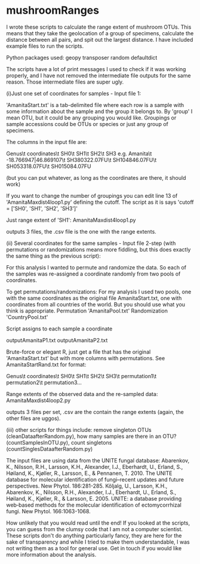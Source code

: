 # mushroomRanges

I wrote these scripts to calculate the range extent of mushroom OTUs. 
This means that they take the geolocation of a group of specimens, calculate the distance between all pairs, and spit out the largest distance.
I have included example files to run the scripts.

Python packages used:
geopy
transposer
random
defaultdict

The scripts have a lot of print messages I used to check if it was working properly, and I have not removed the intermediate file outputs for the same reason. Those intermediate files are super ugly.

(i)Just one set of coordinates for samples - Input file 1:

'AmanitaStart.txt' is a tab-delimited file where each row is a sample with some information about the sample and the group it belongs to. By 'group' I mean OTU, but it could be any grouping you would like. Groupings or sample accessions could be OTUs or species or just any group of specimens.

The columns in the input file are:

Genus\t coordinates\t SH0\t SH1\t SH2\t SH3
e.g.
Amanita\t -18.766947|46.869107\t SH380322.07FU\t SH104846.07FU\t SH053318.07FU\t SH015084.07FU

(but you can put whatever, as long as the coordinates are there, it should work)

If you want to change the number of groupings you can edit line 13 of 'AmanitaMaxdist4loop1.py' defining the cutoff. The script as it is says 'cutoff = ['SH0', 'SH1', 'SH2', 'SH3']'

Just range extent of 'SH1':
AmanitaMaxdist4loop1.py

outputs 3 files, the .csv file is the one with the range extents.


(ii) Several coordinates for the same samples - Input file 2-step (with permutations or randomizations means more fiddling, but this does exactly the same thing as the previous script):

For this analysis I wanted to permute and randomize the data. So each of the samples was re-assigned a coordinate randomly from two pools of coordinates.


To get permutations/randomizations:
For my analysis I used two pools, one with the same coordinates as the original file AmanitaStart.txt, one with coordinates from all countries of the world.
But you should use what you think is appropriate.
Permutation 'AmanitaPool.txt'
Randomization 'CountryPool.txt'

Script assigns to each sample a coordinate

outputAmanitaP1.txt
outputAmanitaP2.txt

Brute-force or elegant R, just get a file that has the original 'AmanitaStart.txt' but with more columns with permutations. See AmanitaStartRand.txt for format:

Genus\t coordinates\t SH0\t SH1\t SH2\t SH3\t permutation1\t permutation2\t permutation3...

Range extents of the observed data and the re-sampled data:
AmanitaMaxdist4loop2.py

outputs 3 files per set, .csv are the contain the range extents (again, the other files are uggos).

(iii)
other scripts for things include: remove singleton OTUs (cleanDataafterRandom.py), how many samples are there in an OTU? (countSamplesInOTU.py), count singletons (countSinglesDataafterRandom.py)

The input files are using data from the UNITE fungal database:
Abarenkov, K., Nilsson, R.H., Larsson, K.H., Alexander, I.J., Eberhardt, U., Erland, S., Høiland, K., Kjøller, R., Larsson, E., & Pennanen, T. 2010. The UNITE database for molecular identification of fungi–recent updates and future perspectives. New Phytol. 186:281-285.
Kõljalg, U., Larsson, K.H., Abarenkov, K., Nilsson, R.H., Alexander, I.J., Eberhardt, U., Erland, S., Høiland, K., Kjøller, R., & Larsson, E. 2005. UNITE: a database providing web‐based methods for the molecular identification of ectomycorrhizal fungi. New Phytol. 166:1063-1068.


How unlikely that you would read until the end! If you looked at the scripts, you can guess from the clumsy code that I am not a computer scientist. These scripts don't do anything particularly fancy, they are here for the sake of transparency and while I tried to make them understandable, I was not writing them as a tool for general use. Get in touch if you would like more information about the analysis.

